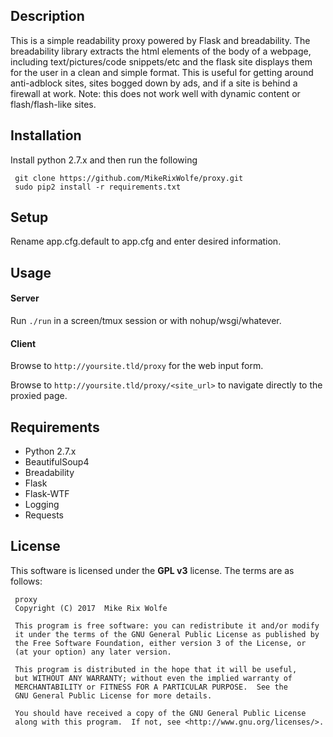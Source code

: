 ## Description
This is a simple readability proxy powered by Flask and breadability. The breadability library extracts the html elements of the body of a webpage, including text/pictures/code snippets/etc and the flask site displays them for the user in a clean and simple format. This is useful for getting around anti-adblock sites, sites bogged down by ads, and if a site is behind a firewall at work. Note: this does not work well with dynamic content or flash/flash-like sites.

## Installation
Install python 2.7.x and then run the following

     git clone https://github.com/MikeRixWolfe/proxy.git
     sudo pip2 install -r requirements.txt

## Setup
Rename app.cfg.default to app.cfg and enter desired information.

## Usage
#### Server
Run `./run` in a screen/tmux session or with nohup/wsgi/whatever.
#### Client
Browse to `http://yoursite.tld/proxy` for the web input form.

Browse to `http://yoursite.tld/proxy/<site_url>` to navigate directly to the proxied page.

## Requirements
* Python 2.7.x
* BeautifulSoup4
* Breadability
* Flask
* Flask-WTF
* Logging
* Requests

## License
This software is licensed under the **GPL v3** license. The terms are as follows:
     
     proxy
     Copyright (C) 2017  Mike Rix Wolfe
     
     This program is free software: you can redistribute it and/or modify
     it under the terms of the GNU General Public License as published by
     the Free Software Foundation, either version 3 of the License, or
     (at your option) any later version.
     
     This program is distributed in the hope that it will be useful,
     but WITHOUT ANY WARRANTY; without even the implied warranty of
     MERCHANTABILITY or FITNESS FOR A PARTICULAR PURPOSE.  See the
     GNU General Public License for more details.
     
     You should have received a copy of the GNU General Public License
     along with this program.  If not, see <http://www.gnu.org/licenses/>.
